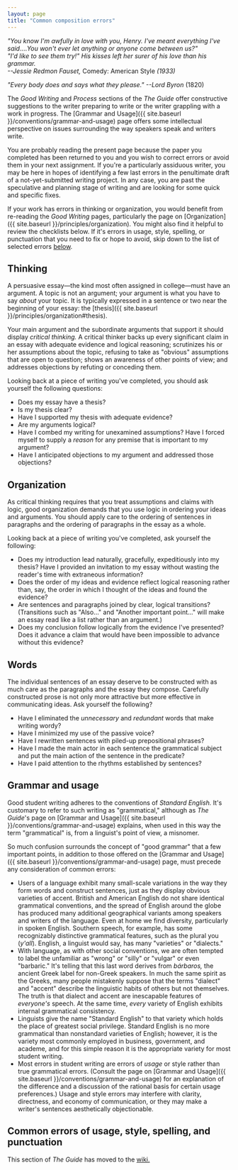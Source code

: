 ```yaml
---
layout: page
title: "Common composition errors"
---
```


*"You know I'm awfully in love with you, Henry. I've meant everything I've said*.&hellip;*You won't ever let anything or anyone come between us?"*  
*"I'd like to see them try!"*
*His kisses left her surer of his love than his grammar.*  
*--Jessie Redmon Fauset,* Comedy: American Style *(1933)*

*"Every body does and says what they please."*
*--Lord Byron* (1820)

The *Good Writing* and *Process* sections of the *The Guide* offer constructive suggestions to the writer preparing to write or the writer grappling with a work in progress. The [Grammar and Usage]({{ site.baseurl }}/conventions/grammar-and-usage) page offers some intellectual perspective on issues surrounding the way speakers speak and writers write.

You are probably reading the present page because the paper you completed has been returned to you and you wish to correct errors or avoid them in your next assignment. If you're a particularly assiduous writer, you may be here in hopes of identifying a few last errors in the penultimate draft of a not-yet-submitted writing project. In any case, you are past the speculative and planning stage of writing and are looking for some quick and specific fixes.

If your work has errors in thinking or organization, you would benefit from re-reading the *Good Writing* pages, particularly the page on [Organization]({{ site.baseurl }}/principles/organization). You might also find it helpful to review the checklists below. If it's errors in usage, style, spelling, or punctuation that you need to fix or hope to avoid, skip down to the list of selected errors [below](#errorlist).

## Thinking

A persuasive essay&mdash;the kind most often assigned in college&mdash;must have an argument. A topic is not an argument; your argument is what you have to say *about* your topic. It is typically expressed in a sentence or two near the beginning of your essay: the [thesis]({{ site.baseurl }}/principles/organization#thesis).

Your main argument and the subordinate arguments that support it should display *critical thinking.* A critical thinker backs up every significant claim in an essay with adequate evidence and logical reasoning; scrutinizes his or her assumptions about the topic, refusing to take as "obvious" assumptions that are open to question; shows an awareness of other points of view; and addresses objections by refuting or conceding them.

Looking back at a piece of writing you've completed, you should ask yourself the following questions:

-   Does my essay have a thesis?
-   Is my thesis clear?
-   Have I supported my thesis with adequate evidence?
-   Are my arguments logical?
-   Have I combed my writing for unexamined assumptions? Have I forced myself to supply a *reason* for any premise that is important to my argument?
-   Have I anticipated objections to my argument and addressed those objections?

## Organization

As critical thinking requires that you treat assumptions and claims with logic, good organization demands that you use logic in ordering your ideas and arguments. You should apply care to the ordering of sentences in paragraphs and the ordering of paragraphs in the essay as a whole.

Looking back at a piece of writing you've completed, ask yourself the following:

-   Does my introduction lead naturally, gracefully, expeditiously into my thesis? Have I provided an invitation to my essay without wasting the reader's time with extraneous information?
-   Does the order of my ideas and evidence reflect logical reasoning rather than, say, the order in which I thought of the ideas and found the evidence?
-   Are sentences and paragraphs joined by clear, logical transitions? (Transitions such as "Also..." and "Another important point..." will make an essay read like a list rather than an argument.)
-   Does my conclusion follow logically from the evidence I've presented? Does it advance a claim that would have been impossible to advance without this evidence?

## Words

The individual sentences of an essay deserve to be constructed with as much care as the paragraphs and the essay they compose. Carefully constructed prose is not only more attractive but more effective in communicating ideas. Ask yourself the following?

-   Have I eliminated the *unnecessary* and *redundant* words that make writing wordy?
-   Have I minimized my use of the passive voice?
-   Have I rewritten sentences with piled-up prepositional phrases?
-   Have I made the main actor in each sentence the grammatical subject and put the main action of the sentence in the predicate?
-   Have I paid attention to the rhythms established by sentences?

## Grammar and usage

Good student writing adheres to the conventions of *Standard English.* It's customary to refer to such writing as "grammatical," although as *The Guide*'s page on [Grammar and Usage]({{ site.baseurl }}/conventions/grammar-and-usage) explains, when used in this way the term "grammatical" is, from a linguist's point of view, a misnomer.

So much confusion surrounds the concept of "good grammar" that a few important points, in addition to those offered on the [Grammar and Usage]({{ site.baseurl }}/conventions/grammar-and-usage) page, must precede any consideration of common errors:

-   Users of a language exhibit many small-scale variations in the way they form words and construct sentences, just as they display obvious varieties of accent. British and American English do not share identical grammatical conventions, and the spread of English around the globe has produced many additional geographical variants among speakers and writers of the language. Even at home we find diversity, particularly in spoken English. Southern speech, for example, has some recognizably distinctive grammatical features, such as the plural you (*y'all*). English, a linguist would say, has many "varieties" or "dialects."
-   With language, as with other social conventions, we are often tempted to label the unfamiliar as "wrong" or "silly" or "vulgar" or even "barbaric." It's telling that this last word derives from *bárbaros,* the ancient Greek label for non-Greek speakers. In much the same spirit as the Greeks, many people mistakenly suppose that the terms "dialect" and "accent" describe the linguistic habits of others but not themselves. The truth is that dialect and accent are inescapable features of *everyone's* speech. At the same time, *every* variety of English exhibits internal grammatical consistency.
-   Linguists give the name "Standard English" to that variety which holds the place of greatest social privilege. Standard English is no more grammatical than nonstandard varieties of English; however, it is the variety most commonly employed in business, government, and academe, and for this simple reason it is the appropriate variety for most student writing.
-   Most errors in student writing are errors of *usage* or style rather than true grammatical errors. (Consult the page on [Grammar and Usage]({{ site.baseurl }}/conventions/grammar-and-usage) for an explanation of the difference and a discussion of the rational basis for certain usage preferences.) Usage and style errors may interfere with clarity, directness, and economy of communication, or they may make a writer's sentences aesthetically objectionable.

<span id="errorlist"></span>

## Common errors of usage, style, spelling, and punctuation

This section of *The Guide* has moved to the [wiki.](http://wiki.geneseo.edu/x/AgC6Ag)

